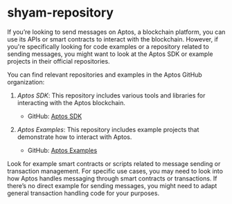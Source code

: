 # shyam-repository
If you’re looking to send messages on Aptos, a blockchain platform, you can use its APIs or smart contracts to interact with the blockchain. However, if you're specifically looking for code examples or a repository related to sending messages, you might want to look at the Aptos SDK or example projects in their official repositories.

You can find relevant repositories and examples in the Aptos GitHub organization:

1. *Aptos SDK*: This repository includes various tools and libraries for interacting with the Aptos blockchain.
   - GitHub: [Aptos SDK](https://github.com/aptos-labs/aptos-core)

2. *Aptos Examples*: This repository includes example projects that demonstrate how to interact with Aptos.
   - GitHub: [Aptos Examples](https://github.com/aptos-labs/aptos-core/tree/main/examples)

Look for example smart contracts or scripts related to message sending or transaction management. For specific use cases, you may need to look into how Aptos handles messaging through smart contracts or transactions. If there’s no direct example for sending messages, you might need to adapt general transaction handling code for your purposes.
